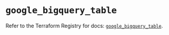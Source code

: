 # `google_bigquery_table`

Refer to the Terraform Registry for docs: [`google_bigquery_table`](https://registry.terraform.io/providers/hashicorp/google/6.26.0/docs/resources/bigquery_table).
